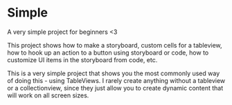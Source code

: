 # Simple
A very simple project for beginners &lt;3

This project shows how to make a storyboard, custom cells for a tableview, how to hook up an action to a button 
using storyboard or code, how to customize UI items in the storyboard from code, etc. 

This is a very simple project that shows you the most commonly used way of doing this - using TableViews. 
I rarely create anything without a tableview or a collectionview, since they just allow you to create
dynamic content that will work on all screen sizes. 
